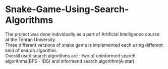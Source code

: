 # Snake-Game-Using-Search-Algorithms
The project was done individually as a part of Artificial Intelligence course at the Tehran University.<br>
Three different versions of snake game is implemented each using different kind of search algorithm.<br>
Overall used search algorithms are : two of uninformed search algorithms(BFS - IDS) and informend search algorithm(A-star)
